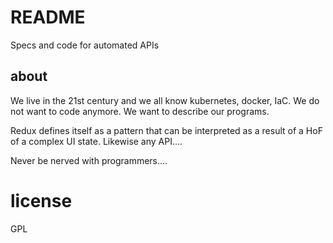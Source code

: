# README

Specs and code for automated APIs

## about

We live in the 21st century and we all know kubernetes, docker, IaC.
We do not want to code anymore. We want to describe our programs. 

Redux defines itself as a pattern that can be interpreted as a result of a HoF of a complex UI state. Likewise any API....

Never be nerved with programmers....

# license

GPL

